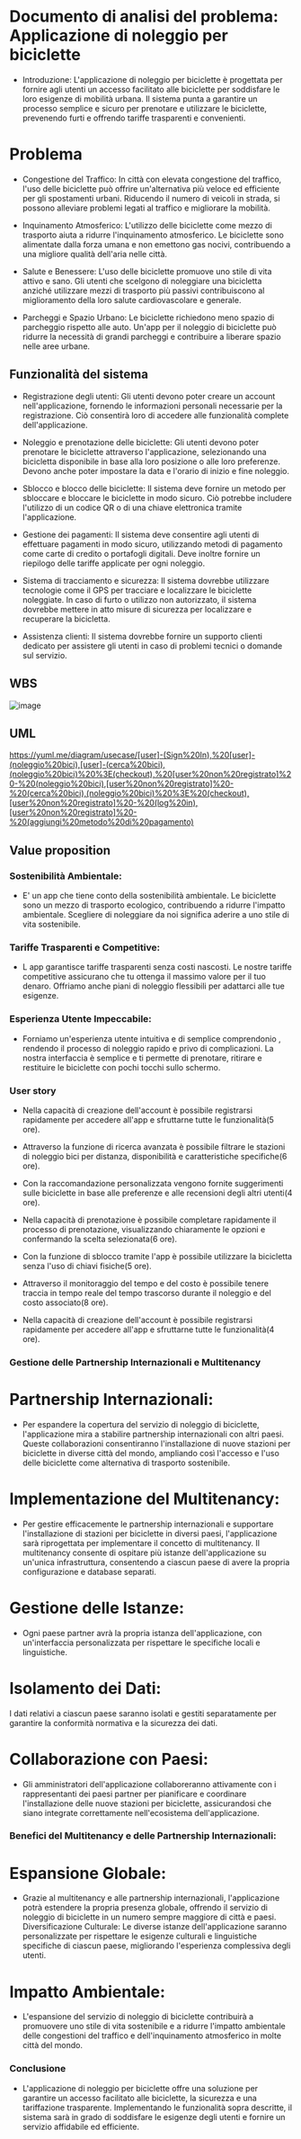 # Documento di analisi del problema: Applicazione di noleggio per biciclette

- Introduzione: L'applicazione di noleggio per biciclette è progettata per fornire agli utenti un accesso facilitato alle biciclette per soddisfare le loro esigenze di mobilità urbana. Il sistema punta a garantire un processo semplice e sicuro per prenotare e utilizzare le biciclette, prevenendo furti e offrendo tariffe trasparenti e convenienti.

# Problema

- Congestione del Traffico: In città con elevata congestione del traffico, l'uso delle biciclette può offrire un'alternativa più veloce ed efficiente per gli spostamenti urbani. Riducendo il numero di veicoli in strada, si possono alleviare problemi legati al traffico e migliorare la mobilità.

- Inquinamento Atmosferico: L'utilizzo delle biciclette come mezzo di trasporto aiuta a ridurre l'inquinamento atmosferico. Le biciclette sono alimentate dalla forza umana e non emettono gas nocivi, contribuendo a una migliore qualità dell'aria nelle città.

- Salute e Benessere: L'uso delle biciclette promuove uno stile di vita attivo e sano. Gli utenti che scelgono di noleggiare una bicicletta anziché utilizzare mezzi di trasporto più passivi contribuiscono al miglioramento della loro salute cardiovascolare e generale.

- Parcheggi e Spazio Urbano: Le biciclette richiedono meno spazio di parcheggio rispetto alle auto. Un'app per il noleggio di biciclette può ridurre la necessità di grandi parcheggi e contribuire a liberare spazio nelle aree urbane.

## Funzionalità del sistema

- Registrazione degli utenti: Gli utenti devono poter creare un account nell'applicazione, fornendo le informazioni personali necessarie per la registrazione. Ciò consentirà loro di accedere alle funzionalità complete dell'applicazione.

- Noleggio e prenotazione delle biciclette: Gli utenti devono poter prenotare le biciclette attraverso l'applicazione, selezionando una bicicletta disponibile in base alla loro posizione o alle loro preferenze. Devono anche poter impostare la data e l'orario di inizio e fine noleggio.

- Sblocco e blocco delle biciclette: Il sistema deve fornire un metodo per sbloccare e bloccare le biciclette in modo sicuro. Ciò potrebbe includere l'utilizzo di un codice QR o di una chiave elettronica tramite l'applicazione.

- Gestione dei pagamenti: Il sistema deve consentire agli utenti di effettuare pagamenti in modo sicuro, utilizzando metodi di pagamento come carte di credito o portafogli digitali. Deve inoltre fornire un riepilogo delle tariffe applicate per ogni noleggio.

- Sistema di tracciamento e sicurezza: Il sistema dovrebbe utilizzare tecnologie come il GPS per tracciare e localizzare le biciclette noleggiate. In caso di furto o utilizzo non autorizzato, il sistema dovrebbe mettere in atto misure di sicurezza per localizzare e recuperare la bicicletta.

- Assistenza clienti: Il sistema dovrebbe fornire un supporto clienti dedicato per assistere gli utenti in caso di problemi tecnici o domande sul servizio.

## WBS
![image](https://github.com/Igor-Miti/compito/assets/101175082/823d3219-1585-47c1-9da6-538479f43260)

## UML
https://yuml.me/diagram/usecase/[user]-(Sign%20In),%20[user]-(noleggio%20bici),[user]-(cerca%20bici),(noleggio%20bici)%20%3E(checkout),%20[user%20non%20registrato]%20-%20(noleggio%20bici),[user%20non%20registrato]%20-%20(cerca%20bici),(noleggio%20bici)%20%3E%20(checkout),[user%20non%20registrato]%20-%20(log%20in),[user%20non%20registrato]%20-%20(aggiungi%20metodo%20di%20pagamento)
## Value proposition

### Sostenibilità Ambientale:

- E' un app che tiene conto della sostenibilità ambientale. Le biciclette sono un mezzo di trasporto ecologico, contribuendo a ridurre l'impatto ambientale. Scegliere di noleggiare da noi significa aderire a uno stile di vita sostenibile.

### Tariffe Trasparenti e Competitive:

- L app garantisce tariffe trasparenti senza costi nascosti. Le nostre tariffe competitive assicurano che tu ottenga il massimo valore per il tuo denaro. Offriamo anche piani di noleggio flessibili per adattarci alle tue esigenze.

### Esperienza Utente Impeccabile:

- Forniamo un'esperienza utente intuitiva e di semplice comprendonio , rendendo il processo di noleggio rapido e privo di complicazioni. La nostra interfaccia è semplice e ti permette di prenotare, ritirare e restituire le biciclette con pochi tocchi sullo schermo.

### User story
- Nella capacità di creazione dell'account è possibile registrarsi rapidamente per accedere all'app e sfruttarne tutte le funzionalità(5 ore).

- Attraverso la funzione di ricerca avanzata è possibile filtrare le stazioni di noleggio bici per distanza, disponibilità e caratteristiche specifiche(6 ore).

- Con la raccomandazione personalizzata vengono fornite suggerimenti sulle biciclette in base alle preferenze e alle recensioni degli altri utenti(4 ore).

- Nella capacità di prenotazione è possibile completare rapidamente il processo di prenotazione, visualizzando chiaramente le opzioni e confermando la scelta selezionata(6 ore).

- Con la funzione di sblocco tramite l'app è possibile utilizzare la bicicletta senza l'uso di chiavi fisiche(5 ore).

- Attraverso il monitoraggio del tempo e del costo è possibile tenere traccia in tempo reale del tempo trascorso durante il noleggio e del costo associato(8 ore).

- Nella capacità di creazione dell'account è possibile registrarsi rapidamente per accedere all'app e sfruttarne tutte le funzionalità(4 ore).

### Gestione delle Partnership Internazionali e Multitenancy
# Partnership Internazionali:
- Per espandere la copertura del servizio di noleggio di biciclette, l'applicazione mira a stabilire partnership internazionali con altri paesi. Queste collaborazioni consentiranno l'installazione di nuove stazioni per biciclette in diverse città del mondo, ampliando così l'accesso e l'uso delle biciclette come alternativa di trasporto sostenibile.

# Implementazione del Multitenancy:
- Per gestire efficacemente le partnership internazionali e supportare l'installazione di stazioni per biciclette in diversi paesi, l'applicazione sarà riprogettata per implementare il concetto di multitenancy. Il multitenancy consente di ospitare più istanze dell'applicazione su un'unica infrastruttura, consentendo a ciascun paese di avere la propria configurazione e database separati.

# Gestione delle Istanze:
- Ogni paese partner avrà la propria istanza dell'applicazione, con un'interfaccia personalizzata per rispettare le specifiche locali e linguistiche.
# Isolamento dei Dati:
I dati relativi a ciascun paese saranno isolati e gestiti separatamente per garantire la conformità normativa e la sicurezza dei dati.
# Collaborazione con Paesi:
- Gli amministratori dell'applicazione collaboreranno attivamente con i rappresentanti dei paesi partner per pianificare e coordinare l'installazione delle nuove stazioni per biciclette, assicurandosi che siano integrate correttamente nell'ecosistema dell'applicazione.
### Benefici del Multitenancy e delle Partnership Internazionali:
# Espansione Globale:
- Grazie al multitenancy e alle partnership internazionali, l'applicazione potrà estendere la propria presenza globale, offrendo il servizio di noleggio di biciclette in un numero sempre maggiore di città e paesi.
Diversificazione Culturale: Le diverse istanze dell'applicazione saranno personalizzate per rispettare le esigenze culturali e linguistiche specifiche di ciascun paese, migliorando l'esperienza complessiva degli utenti.
# Impatto Ambientale:
- L'espansione del servizio di noleggio di biciclette contribuirà a promuovere uno stile di vita sostenibile e a ridurre l'impatto ambientale delle congestioni del traffico e dell'inquinamento atmosferico in molte città del mondo.



### Conclusione
- L'applicazione di noleggio per biciclette offre una soluzione per garantire un accesso facilitato alle biciclette, la sicurezza e una tariffazione trasparente. Implementando le funzionalità sopra descritte, il sistema sarà in grado di soddisfare le esigenze degli utenti e fornire un servizio affidabile ed efficiente.
